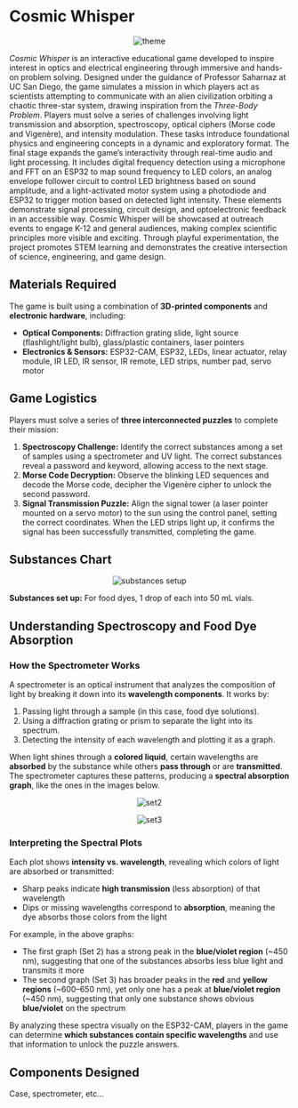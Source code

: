 # Cosmic Whisper

<p align="center">
  <img src="images/Cosmic Whisper.png" alt="theme">
</p>

_Cosmic Whisper_ is an interactive educational game developed to inspire interest in optics and electrical engineering through immersive and hands-on problem solving. Designed under the guidance of Professor Saharnaz at UC San Diego, the game simulates a mission in which players act as scientists attempting to communicate with an alien civilization orbiting a chaotic three-star system, drawing inspiration from the _Three-Body Problem_. Players must solve a series of challenges involving light transmission and absorption, spectroscopy, optical ciphers (Morse code and Vigenère), and intensity modulation. These tasks introduce foundational physics and engineering concepts in a dynamic and exploratory format.
The final stage expands the game’s interactivity through real-time audio and light processing. It includes digital frequency detection using a microphone and FFT on an ESP32 to map sound frequency to LED colors, an analog envelope follower circuit to control LED brightness based on sound amplitude, and a light-activated motor system using a photodiode and ESP32 to trigger motion based on detected light intensity. These elements demonstrate signal processing, circuit design, and optoelectronic feedback in an accessible way.
Cosmic Whisper will be showcased at outreach events to engage K-12 and general audiences, making complex scientific principles more visible and exciting. Through playful experimentation, the project promotes STEM learning and demonstrates the creative intersection of science, engineering, and game design.

## Materials Required
The game is built using a combination of **3D-printed components** and **electronic hardware**, including:
- **Optical Components:** Diffraction grating slide, light source (flashlight/light bulb), glass/plastic containers, laser pointers
- **Electronics & Sensors:** ESP32-CAM, ESP32, LEDs, linear actuator, relay module, IR LED, IR sensor, IR remote, LED strips, number pad, servo motor

## Game Logistics
Players must solve a series of **three interconnected puzzles** to complete their mission:

1. **Spectroscopy Challenge:** Identify the correct substances among a set of samples using a spectrometer and UV light. The correct substances reveal a password and keyword, allowing access to the next stage.
2. **Morse Code Decryption:** Observe the blinking LED sequences and decode the Morse code, decipher the Vigenère cipher to unlock the second password.
3. **Signal Transmission Puzzle:** Align the signal tower (a laser pointer mounted on a servo motor) to the sun using the control panel, setting the correct coordinates. When the LED strips light up, it confirms the signal has been successfully transmitted, completing the game.

## Substances Chart
<p align="center">
  <img src="images/substances_chart.png" alt="substances setup">
</p>

**Substances set up:** For food dyes, 1 drop of each into 50 mL vials.

## Understanding Spectroscopy and Food Dye Absorption
### How the Spectrometer Works
A spectrometer is an optical instrument that analyzes the composition of light by breaking it down into its **wavelength components**. It works by:
1. Passing light through a sample (in this case, food dye solutions).
2. Using a diffraction grating or prism to separate the light into its spectrum.
3. Detecting the intensity of each wavelength and plotting it as a graph.

When light shines through a **colored liquid**, certain wavelengths are **absorbed** by the substance while others **pass through** or are **transmitted**. The spectrometer captures these patterns, producing a **spectral absorption graph**, like the ones in the images below.

<p align="center">
  <img src="images/set2.png" alt="set2">
</p>

<p align="center">
  <img src="images/set3.png" alt="set3">
</p>

### Interpreting the Spectral Plots
Each plot shows **intensity vs. wavelength**, revealing which colors of light are absorbed or transmitted:
- Sharp peaks indicate **high transmission** (less absorption) of that wavelength
- Dips or missing wavelengths correspond to **absorption**, meaning the dye absorbs those colors from the light

For example, in the above graphs: 
- The first graph (Set 2) has a strong peak in the **blue/violet region** (~450 nm), suggesting that one of the substances absorbs less blue light and transmits it more
- The second graph (Set 3) has broader peaks in the **red** and **yellow regions** (~600–650 nm), yet only one has a peak at **blue/violet region** (~450 nm), suggesting that only one substance shows obvious **blue/violet** on the spectrum

By analyzing these spectra visually on the ESP32-CAM, players in the game can determine **which substances contain specific wavelengths** and use that information to unlock the puzzle answers.

## Components Designed
Case, spectrometer, etc...

